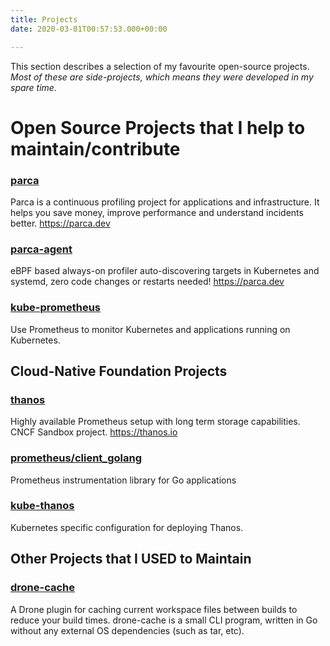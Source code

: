 ```yaml
---
title: Projects
date: 2020-03-01T00:57:53.000+00:00

---
```

This section describes a selection of my favourite open-source projects. _Most of these are side-projects, which means they were developed in my spare time._

# Open Source Projects that I help to maintain/contribute

### [parca](https://github.com/parca-dev/parca)

Parca is a continuous profiling project for applications and infrastructure. It helps you save money, improve performance and understand incidents better. https://parca.dev

### [parca-agent](https://github.com/parca-dev/parca-agent)

eBPF based always-on profiler auto-discovering targets in Kubernetes and systemd, zero code changes or restarts needed! https://parca.dev

### [kube-prometheus](https://github.com/prometheus-operator/kube-prometheus)

Use Prometheus to monitor Kubernetes and applications running on Kubernetes.

## Cloud-Native Foundation Projects

### [thanos](https://github.com/thanos-io/thanos)

Highly available Prometheus setup with long term storage capabilities. CNCF Sandbox project. https://thanos.io

### [prometheus/client_golang](https://github.com/prometheus/client_golang)

Prometheus instrumentation library for Go applications

### [kube-thanos](https://github.com/thanos-io/kube-thanos)

Kubernetes specific configuration for deploying Thanos.

## Other Projects that I USED to Maintain

### [drone-cache](https://github.com/meltwater/drone-cache)

A Drone plugin for caching current workspace files between builds to reduce your build times. drone-cache is a small CLI program, written in Go without any external OS dependencies (such as tar, etc).
